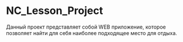 # NC_Lesson_Project
Данный проект представляет собой WEB приложение, которое позволяет найти для себя наиболее подходящее место для отдыха.
